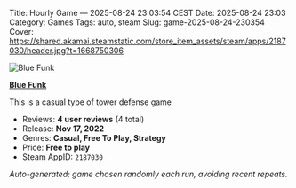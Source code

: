 Title: Hourly Game — 2025-08-24 23:03:54 CEST
Date: 2025-08-24 23:03
Category: Games
Tags: auto, steam
Slug: game-2025-08-24-230354
Cover: https://shared.akamai.steamstatic.com/store_item_assets/steam/apps/2187030/header.jpg?t=1668750306

![Blue Funk](https://shared.akamai.steamstatic.com/store_item_assets/steam/apps/2187030/header.jpg?t=1668750306)

**[Blue Funk](https://store.steampowered.com/app/2187030/)**

This is a casual type of tower defense game

- Reviews: **4 user reviews** (4 total)
- Release: **Nov 17, 2022**
- Genres: **Casual, Free To Play, Strategy**
- Price: **Free to play**
- Steam AppID: `2187030`

*Auto-generated; game chosen randomly each run, avoiding recent repeats.*
